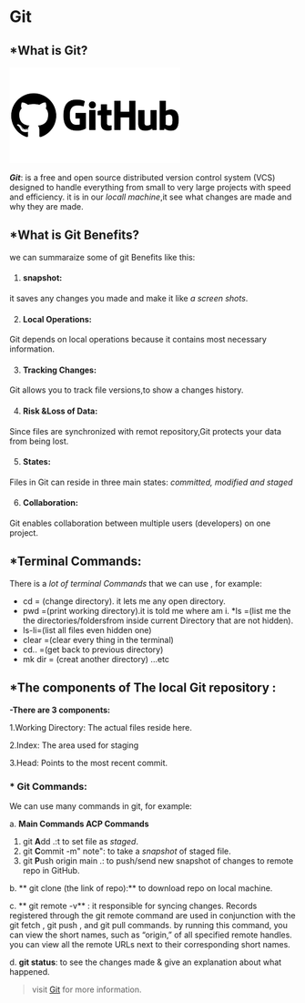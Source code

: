# Git
## *What is Git?
![github logo](gh.png)

_**Git**_: is a free and open source distributed version control system (VCS) designed to handle everything from small to very large projects with speed and efficiency. it is in our *locall machine*,it see what changes are made and why they are made.
 ## *What is Git Benefits?
we can summaraize some of git Benefits like this: 

1. #### snapshot:
 it saves any changes you made and make it like *a screen shots*.

2. #### Local Operations:
Git depends on local operations because it contains most necessary information.

3. #### Tracking Changes:
Git allows you to track file versions,to show a changes history.

4. #### Risk &Loss of Data:
Since files are synchronized with remot repository,Git protects your data from being lost.

5. #### States:
Files in Git can reside in three main states: _*committed, modified and staged*_

6. #### Collaboration:
Git enables collaboration between multiple users (developers) on one project.

## *Terminal Commands:

There is a *lot of terminal Commands* that we can use , for example:
* cd = (change directory). it lets me any open directory.
* pwd =(print working directory).it is told me where am i.
*ls =(list me the the directories/foldersfrom inside current Directory that are not hidden). 
* ls-li=(list all files even hidden one)
* clear =(clear every thing in the terminal)
* cd.. =(get back to previous directory)
* mk dir = (creat another directory) ...etc

## *The components of The local Git repository :
**-There are 3 components:**

1.Working Directory: The actual files reside here.

2.Index: The area used for staging

3.Head: Points to the most recent commit.


### * Git Commands:
We can use many commands in git, for example:

a.  **Main Commands ACP Commands**

1. git  **A**dd .:t to set file as *staged*.
2. git **C**ommit -m" note": to take a *snapshot* of staged file.
3.  git **P**ush origin main .: to push/send new snapshot of changes to remote repo in GitHub.

b.  ** git clone (the link of repo):** to download repo on local machine.

c. ** git remote -v** : it responsible for syncing changes. Records registered through the git remote command are used in conjunction with the git fetch , git push , and git pull commands. by running this command, you can view the short names, such as “origin,” of all specified remote handles.
you can view all the remote URLs next to their corresponding short names.


d. **git status**: to see the changes made & give an explanation about what happened.


>visit [Git](https://blog.udemy.com/git-tutorial-a-comprehensive-guide/) for more information.